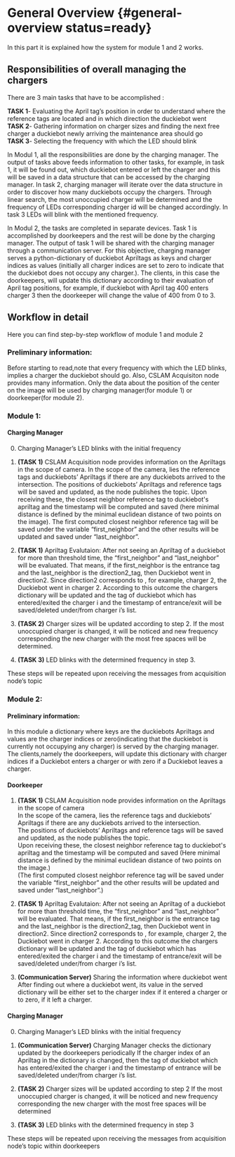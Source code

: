 # General Overview {#general-overview status=ready}

In this part it is explained how the system for module 1 and 2 works.

## Responsibilities of overall managing the chargers  
There are 3 main tasks that have to be accomplished :

**TASK 1**- Evaluating the April tag’s position in order to understand where the reference tags are located and in which direction the duckiebot went  
**TASK 2**- Gathering information on charger sizes and finding the next free charger a duckiebot newly arriving the maintenance area should go  
**TASK 3**- Selecting the frequency with which the LED should blink

In Modul 1, all the responsibilities are done by the charging manager.
The output of tasks above feeds information to other tasks, for example, in task 1, it will be found out, which duckiebot entered or left the charger and this will be saved in a data structure that can be accessed by the charging manager.
In task 2, charging manager will iterate over the data structure in order to discover how many duckiebots occupy the chargers. Through linear search, the most unoccupied charger will be determined and the frequency of LEDs corresponding charger id will be changed accordingly. In task 3 LEDs will blink with the mentioned frequency.

In Modul 2, the tasks are completed in separate devices. Task 1 is accomplished by doorkeepers and the rest will be done by the charging manager. The output of task 1 will be shared with the charging manager through a communication server. For this objective, charging manager serves a python-dictionary of duckiebot Apriltags as keys and charger indices as values (initially all charger indices are set to zero to indicate that the duckiebot does not occupy any charger.). The clients, in this case the doorkeepers, will update this dictionary according to their evaluation of April tag positions, for example, if duckiebot with April tag 400 enters charger 3 then the doorkeeper will change the value of 400 from 0 to 3.



## Workflow in detail
Here you can find step-by-step workflow of module 1 and module 2

### Preliminary information:
Before starting to read,note that every frequency with which the LED blinks, implies a charger the duckiebot should go. Also, CSLAM Acquisiton node provides many information. Only the data about the position of the center on the image will be used by charging manager(for module 1) or doorkeeper(for module 2).

### Module 1:
#### Charging Manager

0. Charging Manager’s LED blinks with the initial frequency
1. **(TASK 1)** CSLAM Acquisition node provides information on the Apriltags in the scope of camera. In the scope of the camera, lies the reference tags and duckiebots’ Apriltags if there are any duckiebots arrived to the intersection. The positions of duckiebots’ Apriltags and reference tags will be saved and updated, as the node publishes the topic. Upon receiving these, the closest neighbor reference tag to duckiebot's apriltag and the timestamp will be computed and saved (here minimal distance is defined by the minimal euclidean distance of two points on the image). The first computed closest neighbor reference tag will be saved under the variable “first_neighbor” and the other results will be updated and saved under “last_neighbor”.

2. **(TASK 1)** Apriltag Evalutaion: After not seeing an Apriltag of a duckiebot for more than threshold time, the “first_neighbor” and “last_neighbor” will be evaluated. That means, if the first_neighbor is the entrance tag and the last_neighbor is the direction2_tag, then Duckiebot went in direction2. Since direction2 corresponds to , for example, charger 2, the Duckiebot went in charger 2. According to this outcome the chargers dictionary will be updated and the tag of duckiebot which has entered/exited the charger i and the timestamp of entrance/exit will be saved/deleted under/from charger i’s list.

3. **(TASK 2)** Charger sizes will be updated according to step 2. If the most unoccupied charger is changed, it will be noticed and new frequency corresponding the new charger with the most free spaces will be determined.

4. **(TASK 3)** LED blinks with the determined frequency in step 3.

These steps will be repeated upon receiving the messages from acquisition node’s topic



### Module 2:

#### Preliminary information:
In this module a dictionary where keys are the duckiebots Apriltags and values are the charger indices or zero(indicating that the duckiebot is currently not occupying any charger) is served by the charging manager. The clients,namely the doorkeepers, will update this dictionary with charger indices if a Duckiebot enters a charger or with zero if a Duckiebot leaves a charger.


#### Doorkeeper

1. **(TASK 1)** CSLAM Acquisition node provides information on the Apriltags in the scope of camera  
	In the scope of the camera, lies the reference tags and duckiebots’ Apriltags if there are any duckiebots arrived to the intersection.   
	The positions of duckiebots’ Apriltags and reference tags will be saved and updated, as the node publishes the topic.   
	Upon receiving these, the closest neighbor reference tag to duckiebot's apriltag and the timestamp will be computed and saved (Here minimal distance is defined by the minimal euclidean distance of two points on the image.)  
	(The first computed closest neighbor reference tag will be saved under the variable “first_neighbor” and the other results will be updated and saved under “last_neighbor”.)  

2. **(TASK 1)** Apriltag Evalutaion:
	After not seeing an Apriltag of a duckiebot for more than threshold time, the “first_neighbor” and “last_neighbor” will be evaluated. That means, if the first_neighbor is the entrance tag and the last_neighbor is the direction2_tag, then Duckiebot went in direction2. Since direction2 corresponds to , for example, charger 2, the Duckiebot went in charger 2.
	According to this outcome the chargers dictionary will be updated and the tag of duckiebot which has entered/exited the charger i and the timestamp of entrance/exit will be saved/deleted under/from charger i’s list.

3. **(Communication Server)** Sharing the information where duckiebot went
	After finding out where a duckiebot went, its value in the served dictionary will be either set to the charger index if it entered a charger or to zero, if it left a charger.


#### Charging Manager


0. Charging Manager’s LED blinks with the initial frequency
1. **(Communication Server)** Charging Manager checks the dictionary updated by the doorkeepers periodically
	If the charger index of an Apriltag in the dictionary is changed, then the tag of duckiebot which has entered/exited the charger i and the timestamp of entrance will be saved/deleted under/from charger i’s list.

3. **(TASK 2)** Charger sizes will be updated according to step 2
	If the most unoccupied charger is changed, it will be noticed and new frequency corresponding the new charger with the most free spaces will be determined

4. **(TASK 3)** LED blinks with the determined frequency in step 3


These steps will be repeated upon receiving the messages from acquisition node’s topic within doorkeepers
